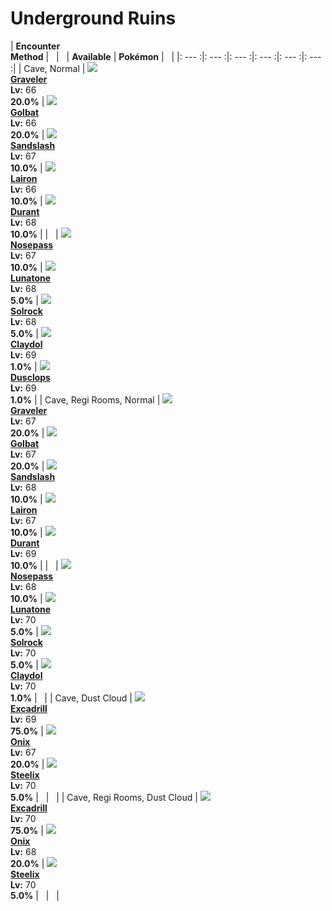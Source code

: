 # Underground Ruins

| __Encounter<br>Method__ | &nbsp; | &nbsp; | __Available__ | __Pokémon__ | &nbsp; |
|: --- :|: --- :|: --- :|: --- :|: --- :|: --- :|
| Cave, Normal | ![][75] <br> __[Graveler]__ <br> __Lv:__ 66 <br> __20.0%__ | ![][42] <br> __[Golbat]__ <br> __Lv:__ 66 <br> __20.0%__ | ![][28] <br> __[Sandslash]__ <br> __Lv:__ 67 <br> __10.0%__ | ![][305] <br> __[Lairon]__ <br> __Lv:__ 66 <br> __10.0%__ | ![][632] <br> __[Durant]__ <br> __Lv:__ 68 <br> __10.0%__ |
| &nbsp; | ![][299] <br> __[Nosepass]__ <br> __Lv:__ 67 <br> __10.0%__ | ![][337] <br> __[Lunatone]__ <br> __Lv:__ 68 <br> __5.0%__ | ![][338] <br> __[Solrock]__ <br> __Lv:__ 68 <br> __5.0%__ | ![][344] <br> __[Claydol]__ <br> __Lv:__ 69 <br> __1.0%__ | ![][356] <br> __[Dusclops]__ <br> __Lv:__ 69 <br> __1.0%__ |
| Cave, Regi Rooms, Normal | ![][75] <br> __[Graveler]__ <br> __Lv:__ 67 <br> __20.0%__ | ![][42] <br> __[Golbat]__ <br> __Lv:__ 67 <br> __20.0%__ | ![][28] <br> __[Sandslash]__ <br> __Lv:__ 68 <br> __10.0%__ | ![][305] <br> __[Lairon]__ <br> __Lv:__ 67 <br> __10.0%__ | ![][632] <br> __[Durant]__ <br> __Lv:__ 69 <br> __10.0%__ |
| &nbsp; | ![][299] <br> __[Nosepass]__ <br> __Lv:__ 68 <br> __10.0%__ | ![][337] <br> __[Lunatone]__ <br> __Lv:__ 70 <br> __5.0%__ | ![][338] <br> __[Solrock]__ <br> __Lv:__ 70 <br> __5.0%__ | ![][344] <br> __[Claydol]__ <br> __Lv:__ 70 <br> __1.0%__ | &nbsp; |
| Cave, Dust Cloud | ![][530] <br> __[Excadrill]__ <br> __Lv:__ 69 <br> __75.0%__ | ![][95] <br> __[Onix]__ <br> __Lv:__ 67 <br> __20.0%__ | ![][208] <br> __[Steelix]__ <br> __Lv:__ 70 <br> __5.0%__ | &nbsp; | &nbsp; |
| Cave, Regi Rooms, Dust Cloud | ![][530] <br> __[Excadrill]__ <br> __Lv:__ 70 <br> __75.0%__ | ![][95] <br> __[Onix]__ <br> __Lv:__ 68 <br> __20.0%__ | ![][208] <br> __[Steelix]__ <br> __Lv:__ 70 <br> __5.0%__ | &nbsp; | &nbsp; |


[75]: ../img/animated/75.gif
[Graveler]: ../../pokemons/075/
[42]: ../img/animated/42.gif
[Golbat]: ../../pokemons/042/
[28]: ../img/animated/28.gif
[Sandslash]: ../../pokemons/028/
[305]: ../img/animated/305.gif
[Lairon]: ../../pokemons/305/
[632]: ../img/animated/632.gif
[Durant]: ../../pokemons/632/
[299]: ../img/animated/299.gif
[Nosepass]: ../../pokemons/299/
[337]: ../img/animated/337.gif
[Lunatone]: ../../pokemons/337/
[338]: ../img/animated/338.gif
[Solrock]: ../../pokemons/338/
[344]: ../img/animated/344.gif
[Claydol]: ../../pokemons/344/
[356]: ../img/animated/356.gif
[Dusclops]: ../../pokemons/356/
[530]: ../img/animated/530.gif
[Excadrill]: ../../pokemons/530/
[95]: ../img/animated/95.gif
[Onix]: ../../pokemons/095/
[208]: ../img/animated/208.gif
[Steelix]: ../../pokemons/208/